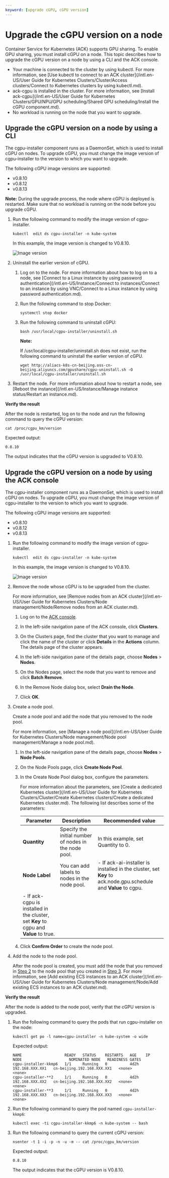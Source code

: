 ```yaml
---
keyword: [upgrade cGPU, cGPU version]
---
```


# Upgrade the cGPU version on a node

Container Service for Kubernetes \(ACK\) supports GPU sharing. To enable GPU sharing, you must install cGPU on a node. This topic describes how to upgrade the cGPU version on a node by using a CLI and the ACK console.

-   Your machine is connected to the cluster by using kubectl. For more information, see [Use kubectl to connect to an ACK cluster](/intl.en-US/User Guide for Kubernetes Clusters/Cluster/Access clusters/Connect to Kubernetes clusters by using kubectl.md).
-   ack-cgpu is installed in the cluster. For more information, see [Install ack-cgpu](/intl.en-US/User Guide for Kubernetes Clusters/GPU/NPU/GPU scheduling/Shared GPU scheduling/Install the cGPU component.md).
-   No workload is running on the node that you want to upgrade.

## Upgrade the cGPU version on a node by using a CLI

The cgpu-installer component runs as a DaemonSet, which is used to install cGPU on nodes. To upgrade cGPU, you must change the image version of cgpu-installer to the version to which you want to upgrade.

The following cGPU image versions are supported:

-   v0.8.10
-   v0.8.12
-   v0.8.13

**Note:** During the upgrade process, the node where cGPU is deployed is restarted. Make sure that no workload is running on the node before you upgrade cGPU.

1.  Run the following command to modify the image version of cgpu-installer.

    ```
    kubectl  edit ds cgpu-installer -n kube-system
    ```

    In this example, the image version is changed to V0.8.10.

    ![Image version](https://static-aliyun-doc.oss-accelerate.aliyuncs.com/assets/img/en-US/9712669161/p251051.png)

2.  Uninstall the earlier version of cGPU.

    1.  Log on to the node. For more information about how to log on to a node, see [Connect to a Linux instance by using password authentication](/intl.en-US/Instance/Connect to instances/Connect to an instance by using VNC/Connect to a Linux instance by using password authentication.md).

    2.  Run the following command to stop Docker:

        ```
        systemctl stop docker
        ```

    3.  Run the following command to uninstall cGPU:

        ```
        bash /usr/local/cgpu-installer/uninstall.sh
        ```

        **Note:**

        If /usr/local/cgpu-installer/uninstall.sh does not exist, run the following command to uninstall the earlier version of cGPU.

        ```
        wget http://aliacs-k8s-cn-beijing.oss-cn-beijing.aliyuncs.com/gpushare/cgpu-uninstall.sh -O /usr/local/cgpu-installer/uninstall.sh
        ```

3.  Restart the node. For more information about how to restart a node, see [Reboot the instance](/intl.en-US/Instance/Manage instance status/Restart an instance.md).


**Verify the result**

After the node is restarted, log on to the node and run the following command to query the cGPU version:

```
cat /proc/cgpu_km/version
```

Expected output:

```
0.8.10
```

The output indicates that the cGPU version is upgraded to V0.8.10.

## Upgrade the cGPU version on a node by using the ACK console

The cgpu-installer component runs as a DaemonSet, which is used to install cGPU on nodes. To upgrade cGPU, you must change the image version of cgpu-installer to the version to which you want to upgrade.

The following cGPU image versions are supported:

-   v0.8.10
-   v0.8.12
-   v0.8.13

1.  Run the following command to modify the image version of cgpu-installer.

    ```
    kubectl  edit ds cgpu-installer -n kube-system
    ```

    In this example, the image version is changed to V0.8.10.

    ![Image version](https://static-aliyun-doc.oss-accelerate.aliyuncs.com/assets/img/en-US/9712669161/p251051.png)

2.  Remove the node whose cGPU is to be upgraded from the cluster.

    For more information, see [Remove nodes from an ACK cluster](/intl.en-US/User Guide for Kubernetes Clusters/Node management/Node/Remove nodes from an ACK cluster.md).

    1.  Log on to the [ACK console](https://cs.console.aliyun.com).

    2.  In the left-side navigation pane of the ACK console, click **Clusters**.

    3.  On the Clusters page, find the cluster that you want to manage and click the name of the cluster or click **Details** in the **Actions** column. The details page of the cluster appears.

    4.  In the left-side navigation pane of the details page, choose **Nodes** \> **Nodes**.

    5.  On the Nodes page, select the node that you want to remove and click **Batch Remove**.

    6.  In the Remove Node dialog box, select **Drain the Node**.

    7.  Click **OK**.

3.  Create a node pool.

    Create a node pool and add the node that you removed to the node pool.

    For more information, see [Manage a node pool](/intl.en-US/User Guide for Kubernetes Clusters/Node management/Node pool management/Manage a node pool.md).

    1.  In the left-side navigation pane of the details page, choose **Nodes** \> **Node Pools**.

    2.  On the Node Pools page, click **Create Node Pool**.

    3.  In the Create Node Pool dialog box, configure the parameters.

        For more information about the parameters, see [Create a dedicated Kubernetes cluster](/intl.en-US/User Guide for Kubernetes Clusters/Cluster/Create Kubernetes clusters/Create a dedicated Kubernetes cluster.md). The following list describes some of the parameters:

        |Parameter|Description|Recommended value|
        |---------|-----------|-----------------|
        |**Quantity**|Specify the initial number of nodes in the node pool.|In this example, set Quantity to 0.|
        |**Node Label**|You can add labels to nodes in the node pool.|        -   If ack-ai-installer is installed in the cluster, set **Key** to ack.node.gpu.schedule and **Value** to cgpu.
        -   If ack-cgpu is installed in the cluster, set **Key** to cgpu and **Value** to true. |

    4.  Click **Confirm Order** to create the node pool.

4.  Add the node to the node pool.

    After the node pool is created, you must add the node that you removed in [Step 2](#step_c63_s6f_g0e) to the node pool that you created in [Step 3](#step_6nn_wov_c4r). For more information, see [Add existing ECS instances to an ACK cluster](/intl.en-US/User Guide for Kubernetes Clusters/Node management/Node/Add existing ECS instances to an ACK cluster.md).


**Verify the result**

After the node is added to the node pool, verify that the cGPU version is upgraded.

1.  Run the following command to query the pods that run cgpu-installer on the node:

    ```
    kubectl get po -l name=cgpu-installer -n kube-system -o wide
    ```

    Expected output:

    ```
    NAME                   READY   STATUS    RESTARTS   AGE    IP                NODE                     NOMINATED NODE   READINESS GATES
    cgpu-installer-kkmp6   1/1     Running   0          4d2h   192.168.XXX.XX1   cn-beijing.192.168.XXX.XX1   <none>           <none>
    cgpu-installer-**2     1/1     Running   0          4d2h   192.168.XXX.XX2   cn-beijing.192.168.XXX.XX2   <none>           <none>
    cgpu-installer-**3     1/1     Running   0          4d2h   192.168.XXX.XX3   cn-beijing.192.168.XXX.XX3   <none>           <none>
    ```

2.  Run the following command to query the pod named `cgpu-installer-kkmp6`:

    ```
    kubectl exec -ti cgpu-installer-kkmp6 -n kube-system -- bash
    ```

3.  Run the following command to query the current cGPU version:

    ```
    nsenter -t 1 -i -p -n -u -m -- cat /proc/cgpu_km/version
    ```

    Expected output:

    ```
    0.8.10
    ```

    The output indicates that the cGPU version is V0.8.10.



